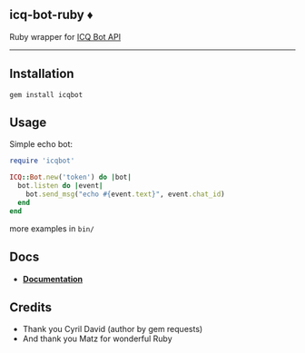 
icq-bot-ruby :diamonds:
------------
Ruby wrapper for [ICQ Bot API](https://icq.com/botapi/)

----

## Installation 
```
gem install icqbot
```

## Usage
Simple echo bot:
```ruby
require 'icqbot'

ICQ::Bot.new('token') do |bot|
  bot.listen do |event|
    bot.send_msg("echo #{event.text}", event.chat_id)
  end
end
```
more examples in `bin/`

## Docs
* **[Documentation](./doc/overview.md)**

## Credits
* Thank you Cyril David (author by gem requests)
* And thank you Matz for wonderful Ruby